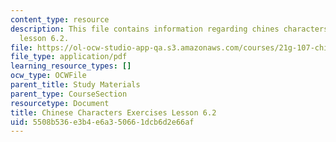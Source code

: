 ```yaml
---
content_type: resource
description: This file contains information regarding chines characters exercises
  lesson 6.2.
file: https://ol-ocw-studio-app-qa.s3.amazonaws.com/courses/21g-107-chinese-i-streamlined-fall-2014/5508b536e3b4e6a350661dcb6d2e66af_MIT21G_107F14_L6_st2_6.2.pdf
file_type: application/pdf
learning_resource_types: []
ocw_type: OCWFile
parent_title: Study Materials
parent_type: CourseSection
resourcetype: Document
title: Chinese Characters Exercises Lesson 6.2
uid: 5508b536-e3b4-e6a3-5066-1dcb6d2e66af
---
```

